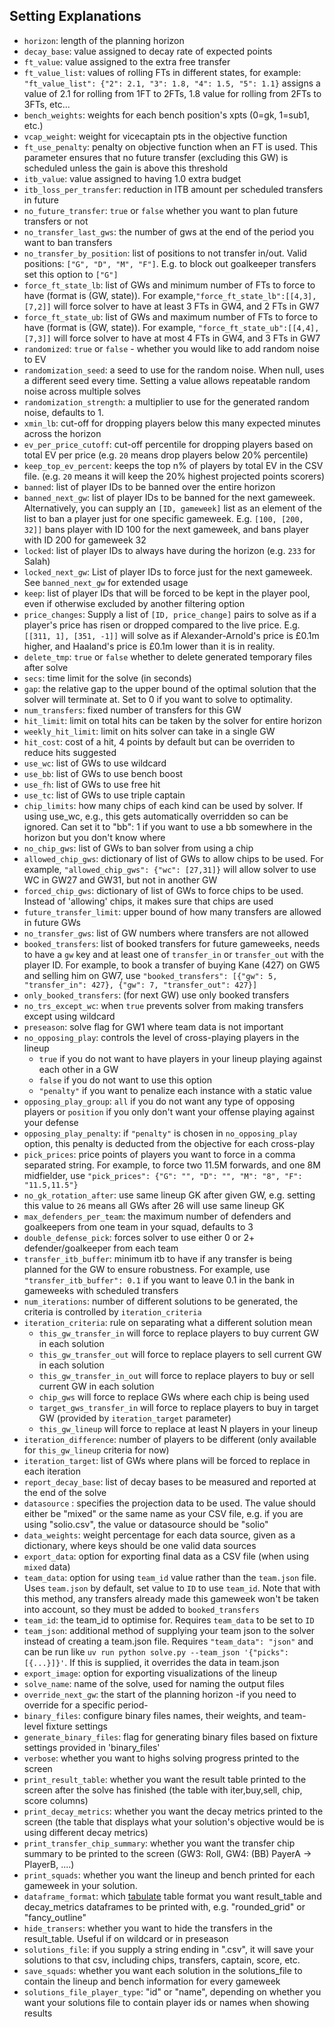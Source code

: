 ## Setting Explanations

  - `horizon`: length of the planning horizon
  - `decay_base`: value assigned to decay rate of expected points
  - `ft_value`: value assigned to the extra free transfer
  - `ft_value_list`: values of rolling FTs in different states, for example: `"ft_value_list": {"2": 2.1, "3": 1.8, "4": 1.5, "5": 1.1}` assigns a value of 2.1 for rolling from 1FT to 2FTs, 1.8 value for rolling from 2FTs to 3FTs, etc...
  - `bench_weights`: weights for each bench position's xpts (0=gk, 1=sub1, etc.)
  - `vcap_weight`: weight for vicecaptain pts in the objective function
  - `ft_use_penalty`: penalty on objective function when an FT is used. This parameter ensures that no future transfer (excluding this GW) is scheduled unless the gain is above this threshold
  - `itb_value`: value assigned to having 1.0 extra budget
  - `itb_loss_per_transfer`: reduction in ITB amount per scheduled transfers in future
  - `no_future_transfer`: `true` or `false` whether you want to plan future transfers or not
  - `no_transfer_last_gws`: the number of gws at the end of the period you want to ban transfers
  - `no_transfer_by_position`: list of positions to not transfer in/out. Valid positions: `["G", "D", "M", "F"]`. E.g. to block out goalkeeper transfers set this option to `["G"]`
  - `force_ft_state_lb`: list of GWs and minimum number of FTs to force to have (format is (GW, state)). For example,`"force_ft_state_lb":[[4,3], [7,2]]` will force solver to have at least 3 FTs in GW4, and 2 FTs in GW7
  - `force_ft_state_ub`: list of GWs and maximum number of FTs to force to have (format is (GW, state)). For example, `"force_ft_state_ub":[[4,4], [7,3]]` will force solver to have at most 4 FTs in GW4, and 3 FTs in GW7
  - `randomized`: `true` or `false` - whether you would like to add random noise to EV
  - `randomization_seed`: a seed to use for the random noise. When null, uses a different seed every time. Setting a value allows repeatable random noise across multiple solves
  - `randomization_strength`: a multiplier to use for the generated random noise, defaults to 1.
  - `xmin_lb`: cut-off for dropping players below this many expected minutes across the horizon
  - `ev_per_price_cutoff`: cut-off percentile for dropping players based on total EV per price (e.g. `20` means drop players below 20% percentile)
  - `keep_top_ev_percent`: keeps the top n% of players by total EV in the CSV file. (e.g. `20` means it will keep the 20% highest projected points scorers)
  - `banned`: list of player IDs to be banned over the entire horizon
  - `banned_next_gw`: list of player IDs to be banned for the next gameweek. Alternatively, you can supply an `[ID, gameweek]` list as an element of the list to ban a player just for one specific gameweek. E.g. `[100, [200, 32]]` bans player with ID 100 for the next gameweek, and bans player with ID 200 for gameweek 32
  - `locked`: list of player IDs to always have during the horizon (e.g. `233` for Salah)
  - `locked_next_gw`: List of player IDs to force just for the next gameweek. See `banned_next_gw` for extended usage
  - `keep`: list of player IDs that will be forced to be kept in the player pool, even if otherwise excluded by another filtering option
  - `price_changes`: Supply a list of `[ID, price_change]` pairs to solve as if a player's price has risen or dropped compared to the live price. E.g. `[[311, 1], [351, -1]]` will solve as if Alexander-Arnold's price is £0.1m higher, and Haaland's price is £0.1m lower than it is in reality.
  - `delete_tmp`: `true` or `false` whether to delete generated temporary files after solve
  - `secs`: time limit for the solve (in seconds)
  - `gap`: the relative gap to the upper bound of the optimal solution that the solver will terminate at. Set to 0 if you want to solve to optimality.
  - `num_transfers`: fixed number of transfers for this GW
  - `hit_limit`: limit on total hits can be taken by the solver for entire horizon
  - `weekly_hit_limit`: limit on hits solver can take in a single GW
  - `hit_cost`: cost of a hit, 4 points by default but can be overriden to reduce hits suggested
  - `use_wc`: list of GWs to use wildcard
  - `use_bb`: list of GWs to use bench boost
  - `use_fh`: list of GWs to use free hit
  - `use_tc`: list of GWs to use triple captain
  - `chip_limits`: how many chips of each kind can be used by solver. If using use_wc, e.g., this gets automatically overridden so can be ignored. Can set it to "bb": 1 if you want to use a bb somewhere in the horizon but you don't know where
  - `no_chip_gws`: list of GWs to ban solver from using a chip
  - `allowed_chip_gws`: dictionary of list of GWs to allow chips to be used. For example, `"allowed_chip_gws": {"wc": [27,31]}` will allow solver to use WC in GW27 and GW31, but not in another GW
  - `forced_chip_gws`: dictionary of list of GWs to force chips to be used. Instead of 'allowing' chips, it makes sure that chips are used
  - `future_transfer_limit`: upper bound of how many transfers are allowed in future GWs
  - `no_transfer_gws`: list of GW numbers where transfers are not allowed
  - `booked_transfers`: list of booked transfers for future gameweeks, needs to have a `gw` key and at least one of `transfer_in` or `transfer_out` with the player ID. For example, to book a transfer of buying Kane (427) on GW5 and selling him on GW7, use `"booked_transfers": [{"gw": 5, "transfer_in": 427}, {"gw": 7, "transfer_out": 427}]`
  - `only_booked_transfers`: (for next GW) use only booked transfers
  - `no_trs_except_wc`: when `true` prevents solver from making transfers except using wildcard
  - `preseason`: solve flag for GW1 where team data is not important
  - `no_opposing_play`: controls the level of cross-playing players in the lineup
    - `true` if you do not want to have players in your lineup playing against each other in a GW
    - `false` if you do not want to use this option
    - `"penalty"` if you want to penalize each instance with a static value
  - `opposing_play_group`: `all` if you do not want any type of opposing players or `position` if you only don't want your offense playing against your defense
  - `opposing_play_penalty`: if `"penalty"` is chosen in `no_opposing_play` option, this penalty is deducted from the objective for each cross-play
  - `pick_prices`: price points of players you want to force in a comma separated string. For example, to force two 11.5M forwards, and one 8M midfielder, use `"pick_prices": {"G": "", "D": "", "M": "8", "F": "11.5,11.5"}`
  - `no_gk_rotation_after`: use same lineup GK after given GW, e.g. setting this value to `26` means all GWs after 26 will use same lineup GK
  - `max_defenders_per_team`: the maximum number of defenders and goalkeepers from one team in your squad, defaults to 3
  - `double_defense_pick`: forces solver to use either 0 or 2+ defender/goalkeeper from each team
  - `transfer_itb_buffer`: minimum itb to have if any transfer is being planned for the GW to ensure robustness. For example, use `"transfer_itb_buffer": 0.1` if you want to leave 0.1 in the bank in gameweeks with scheduled transfers
  - `num_iterations`: number of different solutions to be generated, the criteria is controlled by `iteration_criteria`
  - `iteration_criteria`: rule on separating what a different solution mean
    - `this_gw_transfer_in` will force to replace players to buy current GW in each solution
    - `this_gw_transfer_out` will force to replace players to sell current GW in each solution
    - `this_gw_transfer_in_out` will force to replace players to buy or sell current GW in each solution
    - `chip_gws` will force to replace GWs where each chip is being used
    - `target_gws_transfer_in` will force to replace players to buy in target GW (provided by `iteration_target` parameter)
    - `this_gw_lineup` will force to replace at least N players in your lineup
  - `iteration_difference`: number of players to be different (only available for `this_gw_lineup` criteria for now)
  - `iteration_target`: list of GWs where plans will be forced to replace in each iteration
  - `report_decay_base`: list of decay bases to be measured and reported at the end of the solve
  - `datasource` : specifies the projection data to be used. The value should either be "mixed" or the same name as your CSV file, e.g. if you are using "solio.csv", the value or datasource should be "solio"
  - `data_weights`: weight percentage for each data source, given as a dictionary, where keys should be one valid data sources
  - `export_data`: option for exporting final data as a CSV file (when using `mixed` data)
  - `team_data`: option for using `team_id` value rather than the `team.json` file. Uses `team.json` by default, set value to `ID` to use `team_id`. Note that with this method, any transfers already made this gameweek won't be taken into account, so they must be added to `booked_transfers`
  - `team_id`: the team_id to optimise for. Requires `team_data` to be set to `ID`
  - `team_json`: additional method of supplying your team json to the solver instead of creating a team.json file. Requires `"team_data": "json"` and can be run like `uv run python solve.py --team_json '{"picks": [{...}]}'`. If this is supplied, it overrides the data in team.json
  - `export_image`: option for exporting visualizations of the lineup
  - `solve_name`: name of the solve, used for naming the output files
  - `override_next_gw`: the start of the planning horizon -if you need to override for a specific period-
  - `binary_files`: configure binary files names, their weights, and team-level fixture settings
  - `generate_binary_files`: flag for generating binary files based on fixture settings provided in 'binary_files'
  - `verbose`: whether you want to highs solving progress printed to the screen
  - `print_result_table`: whether you want the result table printed to the screen after the solve has finished (the table with iter,buy,sell, chip, score columns)
  - `print_decay_metrics`: whether you want the decay metrics printed to the screen (the table that displays what your solution's objective would be is using different decay metrics)
  - `print_transfer_chip_summary`: whether you want the transfer chip summary to be printed to the screen (GW3: Roll, GW4: (BB) PayerA -> PlayerB, ....)
  - `print_squads`: whether you want the lineup and bench printed for each gameweek in your solution.
  - `dataframe_format`: which [tabulate](https://pypi.org/project/tabulate/]) table format you want result_table and decay_metrics dataframes to be printed with, e.g. "rounded_grid" or "fancy_outline"
  - `hide_transers`: whether you want to hide the transfers in the result_table. Useful if on wildcard or in preseason
  - `solutions_file`: if you supply a string ending in ".csv", it will save your solutions to that csv, including chips, transfers, captain, score, etc.
  - `save_squads`: whether you want each solution in the solutions_file to contain the lineup and bench information for every gameweek
  - `solutions_file_player_type`: "id" or "name", depending on whether you want your solutions file to contain player ids or names when showing results
